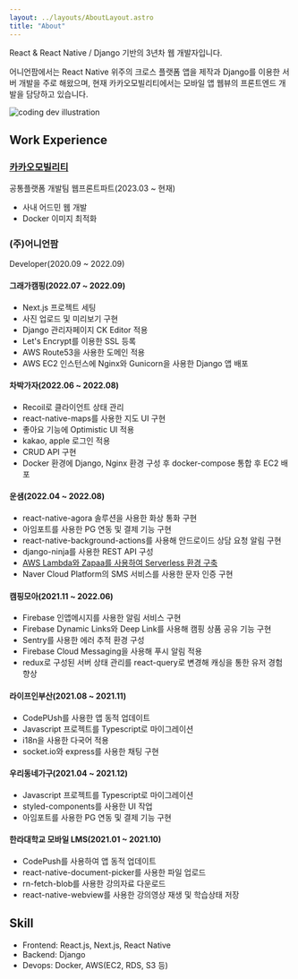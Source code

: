 ```yaml
---
layout: ../layouts/AboutLayout.astro
title: "About"
---
```


React & React Native / Django 기반의 3년차 웹 개발자입니다.

어니언팜에서는 React Native 위주의 크로스 플랫폼 앱을 제작과 Django를 이용한 서버 개발을 주로 해왔으며,
현재 카카오모빌리티에서는 모바일 앱 웹뷰의 프론트엔드 개발을 담당하고 있습니다.

<div>
  <img src="/assets/dev.svg" class="sm:w-1/2 mx-auto" alt="coding dev illustration">
</div>

## Work Experience

### [카카오모빌리티](https://www.kakaomobility.com/)

공통플랫폼 개발팀 웹프론트파트(2023.03 ~ 현재)

- 사내 어드민 웹 개발
- Docker 이미지 최적화

### (주)어니언팜

Developer(2020.09 ~ 2022.09)

#### 그래가캠핑(2022.07 ~ 2022.09)

- Next.js 프로젝트 세팅
- 사진 업로드 및 미리보기 구현
- Django 관리자페이지 CK Editor 적용
- Let's Encrypt를 이용한 SSL 등록
- AWS Route53을 사용한 도메인 적용
- AWS EC2 인스턴스에 Nginx와 Gunicorn을 사용한 Django 앱 배포

#### 차박가자(2022.06 ~ 2022.08)

- Recoil로 클라이언트 상태 관리
- react-native-maps를 사용한 지도 UI 구현
- 좋아요 기능에 Optimistic UI 적용
- kakao, apple 로그인 적용
- CRUD API 구현
- Docker 환경에 Django, Nginx 환경 구성 후 docker-compose 통합 후 EC2 배포

#### 운샘(2022.04 ~ 2022.08)

- react-native-agora 솔루션을 사용한 화상 통화 구현
- 아임포트를 사용한 PG 연동 및 결제 기능 구현
- react-native-background-actions를 사용해 안드로이드 상담 요청 알림 구현
- django-ninja를 사용한 REST API 구성
- [AWS Lambda와 Zapaa를 사용하여 Serverless 환경 구축](https://www.hojinlee.dev/posts/zappa-github-actions-lambda)
- Naver Cloud Platform의 SMS 서비스를 사용한 문자 인증 구현

#### 캠핑모아(2021.11 ~ 2022.06)

- Firebase 인앱메시지를 사용한 알림 서비스 구현
- Firebase Dynamic Links와 Deep Link를 사용해 캠핑 상품 공유 기능 구현
- Sentry를 사용한 에러 추적 환경 구성
- Firebase Cloud Messaging을 사용해 푸시 알림 적용
- redux로 구성된 서버 상태 관리를 react-query로 변경해 캐싱을 통한 유저 경험 향상

#### 라이프인부산(2021.08 ~ 2021.11)

- CodePUsh를 사용한 앱 동적 업데이트
- Javascript 프로젝트를 Typescript로 마이그레이션
- i18n을 사용한 다국어 적용
- socket.io와 express를 사용한 채팅 구현

#### 우리동네가구(2021.04 ~ 2021.12)

- Javascript 프로젝트를 Typescript로 마이그레이션
- styled-components를 사용한 UI 작업
- 아임포트를 사용한 PG 연동 및 결제 기능 구현

#### 한라대학교 모바일 LMS(2021.01 ~ 2021.10)

- CodePush를 사용하여 앱 동적 업데이트
- react-native-document-picker를 사용한 파일 업로드
- rn-fetch-blob를 사용한 강의자료 다운로드
- react-native-webview를 사용한 강의영상 재생 및 학습상태 저장

## Skill

- Frontend: React.js, Next.js, React Native
- Backend: Django
- Devops: Docker, AWS(EC2, RDS, S3 등)
